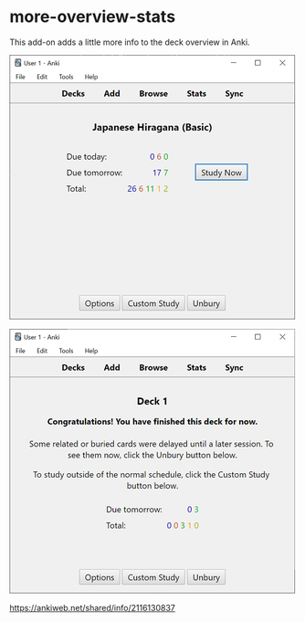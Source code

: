 # more-overview-stats
This add-on adds a little more info to the deck overview in Anki.

![Screenshot 1](screenshot_1.png?raw=true')
  
![Screenshot 2](screenshot_2.png?raw=true')

https://ankiweb.net/shared/info/2116130837
